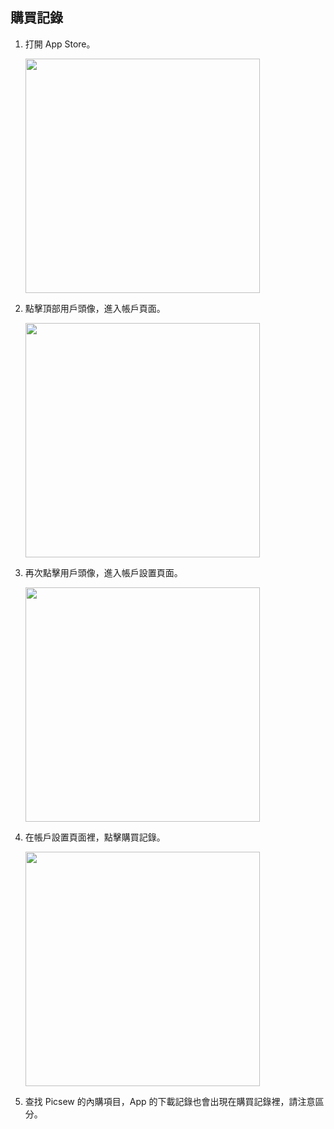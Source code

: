 ## 購買記錄

1. 打開 App Store。

    <img src="/assets/guide-purchase-history-1.jpg" width="375" >

2. 點擊頂部用戶頭像，進入帳戶頁面。

    <img src="/assets/guide-purchase-history-2.jpg" width="375" >
    
3. 再次點擊用戶頭像，進入帳戶設置頁面。

    <img src="/assets/guide-purchase-history-3.jpg" width="375" >

4. 在帳戶設置頁面裡，點擊購買記錄。

    <img src="/assets/guide-purchase-history-4.jpg" width="375" >
    
4. 查找 Picsew 的內購項目，App 的下載記錄也會出現在購買記錄裡，請注意區分。
